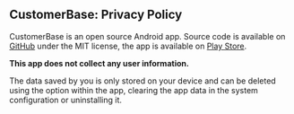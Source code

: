 ## CustomerBase: Privacy Policy

CustomerBase is an open source Android app. Source code is available on [GitHub](https://github.com/tminet/CustomerBase) under the MIT license,
the app is available on [Play Store](https://play.google.com/store/apps/details?id=tmidev.customerbase).

<b>This app does not collect any user information.</b>

The data saved by you is only stored on your device and can be deleted using the option within the app, clearing the app data in the system configuration or uninstalling it.
